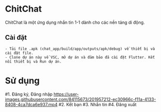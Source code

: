 # ChitChat 

ChitChat là một ứng dụng nhắn tin 1-1 dành cho các nền tảng di động.

## Cài đặt
    - Tải file .apk (chat_app/build/app/outputs/apk/debug) về thiết bị và cài đặt file.
    - Clone dự án này về VSC, mở dự án và đảm bảo đã cài đặt Flutter. Kết nối thiết bị và Run dự án. 

# Sử dụng
#1. Đăng ký, Đăng nhập 
https://user-images.githubusercontent.com/84115673/201957212-ec30966c-f11a-4133-8408-4ca7dca6e937.mp4
#2. Kết bạn
#3. Nhắn tin
#4. Đăng xuất
